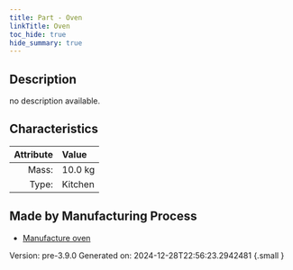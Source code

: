 ```yaml
---
title: Part - Oven
linkTitle: Oven
toc_hide: true
hide_summary: true
---
```


## Description
no description available.

## Characteristics

| Attribute      | Value |
|--------:|:------|
|Mass:|10.0 kg|
|Type:|Kitchen|

## Made by Manufacturing Process

- [Manufacture oven](/docs/definitions/process/manufacture-oven)



Version: pre-3.9.0 Generated on: 2024-12-28T22:56:23.2942481
{.small }

